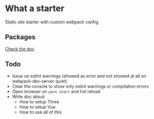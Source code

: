# What a starter
Static site starter with custom webpack config.

## Packages
[Check the doc](https://github.com/bastienrobert/halo/wiki/Add-packages)

## Todo
- Issue on eslint warnings (showed as error and not showed at all on webpack-dev-server quiet)
- Clear the console to show only eslint warnings or compilation errors
- Open browser on `yarn start` and hot reload
- Write doc about:
  - How to setup Three
  - How to setup Vue
  - How to use all of this
